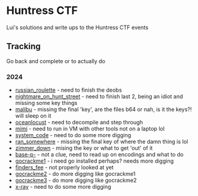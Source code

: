 # Huntress CTF

Lui's solutions and write ups to the Huntress CTF events

## Tracking

Go back and complete or to actually do

### 2024

- [russian_roulette](2024/russian_roulette/) - need to finish the deobs
- [nightmare_on_hunt_street](2024/nightmare_on_hunt_street/) - need to finish last 2, being an idiot and missing some key things
- [malibu](2024/malibu/) - missing the final 'key', are the files b64 or nah, is it the keys?! will sleep on it
- [oceanlocust](2024/oceanlocust/) - need to decompile and step through
- [mimi](2024/mimi/) - need to run in VM with other tools not on a laptop lol
- [system_code](2024/system_code.md) - need to do some more digging
- [ran_somewhere](2024/ran_somewhere/) - missing the final key of where the damn thing is lol
- [zimmer_down](2024/zimmer_down/) - mising the key or what to get 'out' of it
- [base-p-](2024/base-p-/) - not a clue, need to read up on encodings and what to do
- [gocrackme1](2024/gocrackme1/) - i need go installed perhaps? needs more digging
- [finders_fee](2024/finders_fee.md) - not properly looked at yet
- [gocrackme2](2024/gocrackme2/) - do more digging like gocrackme1
- [gocrackme3](2024/gocrackme3/) - do more digging like gocrackme2
- [x-ray](2024/xray/) - need to do some more digging
